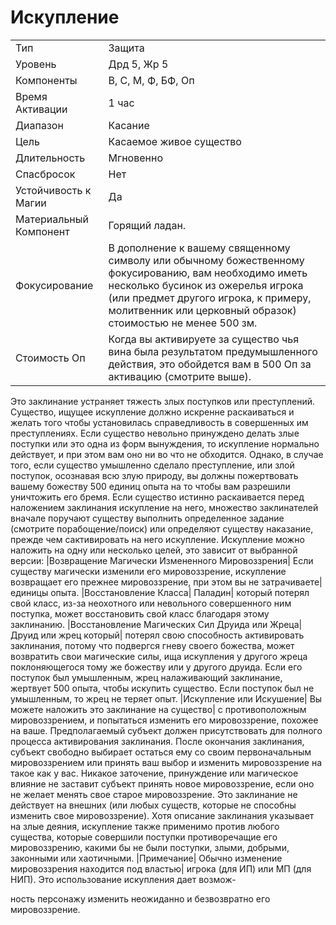 
# Искупление

| | |
|---|---|
|Тип|Защита|
|Уровень| Дрд 5, Жр 5|
|Компоненты| В, С, М, Ф, БФ, Оп|
|Время Активации| 1 час|
|Диапазон| Касание|
|Цель| Касаемое живое существо|
|Длительность| Мгновенно|
|Спасбросок| Нет|
|Устойчивость к Магии| Да|
|Материальный Компонент| Горящий ладан.|
|Фокусирование| В дополнение к вашему священному символу или обычному божественному фокусированию, вам необходимо иметь несколько бусинок из ожерелья игрока (или предмет другого игрока, к примеру, молитвенник или церковный образок) стоимостью не менее 500 зм.|
|Стоимость Оп| Когда вы активируете за существо чья вина была результатом предумышленного действия, это обойдется вам в 500 Оп за активацию (смотрите выше).|

Это заклинание устраняет тяжесть
злых поступков или преступлений. Существо, ищущее искупление должно
искренне раскаиваться и желать того
чтобы установилась справедливость в
совершенных им преступлениях. Если
существо невольно принуждено делать
злые поступки или это одна из форм
вынуждения, то искупление нормально действует, и при этом вам оно ни во
что не обходится. Однако, в случае того,
если существо умышленно сделало
преступление, или злой поступок, осознавая всю злую природу, вы должны
пожертвовать вашему божеству 500 единиц опыта на то чтобы вам разрешили
уничтожить его бремя. Если существо
истинно раскаивается перед наложением заклинания искупление на него, множество заклинателей вначале поручают
существу выполнить определенное задание (смотрите порабощение/поиск) или
определяют существу наказание, прежде
чем сактивировать на него искупление.
Искупление можно наложить на одну
или несколько целей, это зависит от выбранной версии:
|Возвращение Магически Измененного Мировоззрения| Если существу магически изменили его мировоззрение, искупление возвращает его прежнее мировоззрение, при этом вы не затрачиваете|
единицы опыта.
|Восстановление Класса| Паладин|
который потерял свой класс, из-за неохотного или невольного совершенного
ним поступка, может восстановить свой
класс благодаря этому заклинанию.
|Восстановление Магических Сил Друида или Жреца| Друид или жрец который|
потерял свою способность активировать
заклинания, потому что подвергся гневу
своего божества, может возвратить свои
магические силы, ища искупления у другого жреца поклоняющегося тому же божеству или у другого друида. Если его
поступок был умышленным, жрец налаживающий заклинание, жертвует 500
опыта, чтобы искупить существо. Если
поступок был не умышленным, то жрец
не теряет опыт.
|Искупление или Искушение| Вы можете наложить это заклинание на существо|
с противоположным мировоззрением, и
попытаться изменить его мировоззрение, похожее на ваше. Предполагаемый
субъект должен присутствовать для полного процесса активирования заклинания. После окончания заклинания, субъект свободно выбирает остаться ему со
своим первоначальным мировоззрением
или принять ваш выбор и изменить мировоззрение на такое как у вас. Никакое
заточение, принуждение или магическое
влияние не заставит субъект принять новое мировоззрение, если оно не желает
менять свое старое мировоззрение. Это
заклинание не действует на внешних
(или любых существ, которые не способны изменить свое мировоззрение).
Хотя описание заклинания указывает
на злые деяния, искупление также применимо против любого существа, которые
совершили поступки противоречащие
его мировоззрению, какими бы не были
поступки, злыми, добрыми, законными
или хаотичными.
|Примечание| Обычно изменение мировоззрения находится под властью|
игрока (для ИП) или МП (для НИП). Это
использование искупления дает возмож-

ность персонажу изменить неожиданно
и безвозвратно его мировоззрение.
